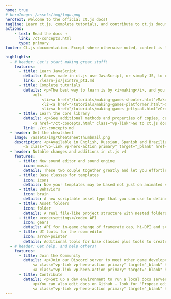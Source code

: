 ```yaml
---
home: true
# heroImage: /assets/img/logo.png
heroText: Welcome to the official ct.js docs!
tagline: Learn ct.js, complete tutorials, and contribute to ct.js documentation
actions:
    - text: Read the docs →
      link: /ct-concepts.html
      type: primary
footer: Ct.js documentation. Except where otherwise noted, content is licensed under a Creative Commons Attribution 4.0 International License.

highlights:
  - # header: Let's start making great stuff!
    features:
      - title: Learn JavaScript
        details: Games made in ct.js use JavaScript, or simply JS, to code its gameplay logic. Learn the needed part of it in our little <a href="/learn-js/jsintro_pt1.html">Introduction to JavaScript</a>.</p>
        link: ./learn-js/jsintro_pt1.md
      - title: Complete tutorials
        details: <p>The best way to learn is by <i>making</i>, and you can create real games with our step-by-step tutorials:</p>
            <ul>
                <li><a href="/tutorials/making-games-shooter.html">Make a space shooter game →</a></li>
                <li><a href="/tutorials/making-games-platformer.html">Create a platformer →</a></li>
                <li><a href="/tutorials/making-games-jettycat.html">Create Jetty Cat, a flappy-bird-like game →</a></li>
      - title: Learn the core library
        details: <p>See additional methods and properties of copies, camera, rooms, and procedurally create tilemaps, backgrounds, and new copies.</p>
            <a href="/ct-concepts.html" class="vp-link">Go to ct.js docs →</a>
        link: ./ct-concepts.md
  - header: Get the cheatsheet
    image: /assets/img/CheatsheetThumbnail.png
    description: <p>Available in English, Russian, Spanish and Brazilian Portuguese languages.</p>
        <a class="vp-link vp-hero-action primary" target="_blank" href="https://comigo.itch.io/ct-cheat-sheet">Download the cheatsheet →</a>
  - header: Notable changes and additions in ct.js v4
    features:
      - title: New sound editor and sound engine
        icon: music
        details: These two couple together greatly and let you effortlessly create randomized sounds with no code (except for <code>sounds.play('YourSound')</code>!)
      - title: Base classes for templates
        icon: icons
        details: Now your templates may be based not just on animated sprites but also on nine-slice patches, text labels, dynamic buttons, or empty containers. You can place and edit them as regular copies both in a room editor and in-game. More base classes coming after v4 release!
      - title: Behaviors
        icon: brain
        details: A new scriptable asset type that you can use to define shared logic for rooms and templates. You can add behaviors to any template or room at any time, and most of the time even add or remove them dynamically!
      - title: Asset folders
        icon: folder
        details: A real file-like project structure with nested folders and one asset browser.
      - title: <code>settings</code> API
        icon: gears
        details: API for in-game change of framerate cap, hi-DPI and scaling mode!
      - title: UI tools for the room editor
        icon: arrow-pointer
        details: Additional tools for base classes plus tools to create flexible UI layouts for various game resolutions.
  - # header: Get help, and help others!
    features:
      - title: Join the Community
        details: <p>Join our Discord server to meet other game developers, receive help, aid others, and share your creations. Alternatively, you can also post on our forum.</p>
            <a class="vp-link vp-hero-action primary" target="_blank" href="https://discord.gg/CggbPkb">Discord Server →</a>
            <a class="vp-link vp-hero-action primary" target="_blank" href="https://forum.ctjs.rocks/">Forum →</a>
      - title: Contribute
        details: <p>Set up a dev environment to run a local docs server and use simple Markdown syntax to write new tutorials and send fixes.</p>
            <p>You can also edit docs on Github — look for "Propose edits" links at the bottom of each page!</p>
            <a class="vp-link vp-hero-action primary" target="_blank" href="https://github.com/ct-js/docs.ctjs.rocks">Visit the repo →</a>
---
```

